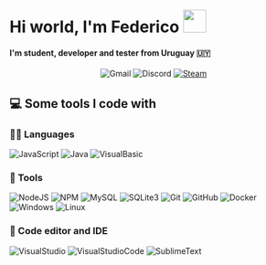 <h1>Hi world, I'm Federico <img src="https://emojis.slackmojis.com/emojis/images/1547582922/5197/party_blob.gif?1547582922" width="40"/></h1>
<h4>I'm student, developer and tester from Uruguay 🇺🇾️</h4>
<p align="center">
    <!-- <a href="https://twitter.com/FedeCoelhoV" target="blank"><img alt="Twitter" src="https://img.shields.io/badge/-@FedeCoelhoV-1DA1F2?style=flat-square&logo=twitter&logoColor=white"/></a> -->
    <img alt="Gmail" src="https://img.shields.io/badge/-fcoelhovazquez@gmail.com-D14836?style=flat-square&logo=gmail&logoColor=white"/>
    <img alt="Discord" src="https://img.shields.io/badge/-Santer%233478-7289DA?style=flat-square&logo=discord&logoColor=white"/>
    <a href="https://steamcommunity.com/id/SanterZ/" target="blank"><img alt="Steam" src="https://img.shields.io/badge/-SanterZ-000000?style=flat-square&logo=steam&logoColor=white"/></a>
</p>

<h2>💻 Some tools I code with</h2>
    <h3>👨‍💻 Languages</h3>
    <p>
        <!-- <img alt="HTML5" src="https://img.shields.io/badge/-HTML5-E34F26?style=flat&logo=html5&logoColor=white"/>
        <img alt="CSS3" src="https://img.shields.io/badge/-CSS3-1572B6?style=flat&logo=css3&logoColor=white"/> -->
        <img alt="JavaScript" src="https://img.shields.io/badge/-JavaScript-F7DF1E?style=flat&logo=javascript&logoColor=black"/>
        <img alt="Java" src="https://img.shields.io/badge/-Java-007396?style=flat&logo=java&logoColor=white"/>
        <img alt="VisualBasic" src="https://cutt.ly/ogNll57"/>
    </p>
    <h3>🧰 Tools</h3>
    <p>
        <img alt="NodeJS" src="https://img.shields.io/badge/-NodeJS-339933?style=flat&logo=node.js&logoColor=white"/>
        <img alt="NPM" src="https://img.shields.io/badge/-NPM-CB3837?style=flat&logo=NPM&logoColor=white"/>
        <img alt="MySQL" src="https://img.shields.io/badge/-MySQL-4479A1?style=flat&logo=mysql&logoColor=white"/>
        <img alt="SQLite3" src="https://img.shields.io/badge/-SQLite-003B57?style=flat&logo=sqlite&logoColor=white"/>
        <img alt="Git" src="https://img.shields.io/badge/-Git-F05032?style=flat&logo=git&logoColor=white"/>
        <img alt="GitHub" src="https://img.shields.io/badge/-GitHub-181717?style=flat&logo=github&logoColor=white"/>
        <img alt="Docker" src="https://img.shields.io/badge/-Docker-2496ED?style=flat&logo=docker&logoColor=white"/>
        <img alt="Windows" src="https://img.shields.io/badge/-Windows-0078D6?style=flat&logo=windows&logoColor=white"/>
        <img alt="Linux" src="https://img.shields.io/badge/-Linux-FCC624?style=flat&logo=linux&logoColor=black"/>
    </p>
    <h3>📝 Code editor and IDE</h3>
    <p>
    <img alt="VisualStudio" src="https://cutt.ly/vgNvlS9"/>
    <img alt="VisualStudioCode" src="https://bit.ly/36t1Mlt"/>
    <img alt="SublimeText" src="https://bit.ly/3ls5VfF"/>
    </p>

<!--
**FedeZet/FedeZet** is a ✨ _special_ ✨ repository because its `README.md` (this file) appears on your GitHub profile.

Here are some ideas to get you started:

- 🔭 I’m currently working on ...
- 🌱 I’m currently learning ...
- 👯 I’m looking to collaborate on ...
- 🤔 I’m looking for help with ...
- 💬 Ask me about ...
- 📫 How to reach me: ...
- 😄 Pronouns: ...
- ⚡ Fun fact: ...

<details>
    <summary><b>🏆 Achievements</b></summary>
    <table>
        <thead align="center">
            <tr border: none;>
                <td><b>🎉 Events</b></td>
                <td><b>📦 Projects</b></td>
                <td><b>🏅 Places</b></td>
            </tr>
        </thead>
        <tbody>
            <tr>
                <td><b>Name Events</b></td>
                <td><a href="URL"><b>Name Project</b></a></td>
                <td><b>Place</b></td>
            </tr>
            <tr>
                <td><b>Name Events</b></td>
                <td><a href="URL"><b>Name Project</b></a></td>
                <td><b>Place</b></td>
            </tr>
        </tbody>
    </table>
</details>

<details>
    <summary><b>🏆 Open Source Projects</b></summary>
    <br />
    <table>
        <thead align="center">
            <tr border: none;>
                <td><b>🎁 Projects</b></td>
                <td><b>⭐ Stars</b></td>
                <td><b>📚 Forks</b></td>
                <td><b>🛎 Issues</b></td>
                <td><b>📬 Pull Requests</b></td>
            </tr>
        </thead>
        <tbody>
            <tr>
                <td><a href="URL"><img alt="Projects" src= "https://img.shields.io/badge/-NameProject-000000?style=flat&logo=github"/></a></td>
                <td><img alt="Stars" src="https://img.shields.io/github/stars/fedezet/name-project?style=flat&logo=github"/></td>
                <td><img alt="Forks" src="https://img.shields.io/github/forks/fedezet/name-project?style=flat&logo=github"/></td>
                <td><img alt="Issues" src="https://img.shields.io/github/issues/fedezet/name-project?style=flat&logo=github"/></td>
                <td><img alt="PullRequest" src="https://img.shields.io/github/issues-pr/fedezet/name-project?style=flat&logo=github"/></td>
            </tr>
            <tr>
                <td><a href="URL"><img alt="Projects" src= "https://img.shields.io/badge/-NameProject-000000?style=flat&logo=github"/></a></td>
                <td><img alt="Stars" src="https://img.shields.io/github/stars/fedezet/name-project?style=flat&logo=github"/></td>
                <td><img alt="Forks" src="https://img.shields.io/github/forks/fedezet/name-project?style=flat&logo=github"/></td>
                <td><img alt="Issues" src="https://img.shields.io/github/issues/fedezet/name-project?style=flat&logo=github"/></td>
                <td><img alt="PullRequest" src="https://img.shields.io/github/issues-pr/fedezet/name-project?style=flat&logo=github"/></td>
            </tr>
        </tbody>
    </table>
</details>

    -->
